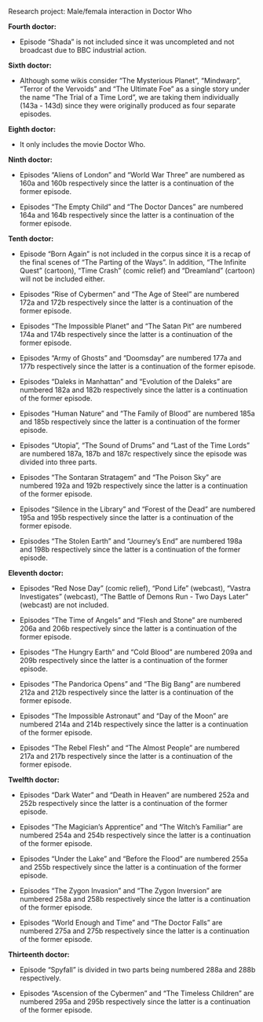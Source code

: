Research project: Male/femala interaction in Doctor Who


<b>Fourth doctor:</b>

- Episode “Shada” is not included since it was uncompleted and not broadcast due to BBC industrial action.


<b>Sixth doctor:</b>

- Although some wikis consider “The Mysterious Planet”, “Mindwarp”, “Terror of the Vervoids” and “The Ultimate Foe” as a single story under the name “The Trial of a Time Lord”, we are taking them individually (143a - 143d) since they were originally produced as four separate episodes.


<b>Eighth doctor:</b>
- It only includes the movie Doctor Who.


<b>Ninth doctor:</b>
- Episodes “Aliens of London” and “World War Three” are numbered as 160a and 160b respectively since the latter is a continuation of the former episode.

- Episodes “The Empty Child” and “The Doctor Dances” are numbered 164a and 164b respectively since the latter is a continuation of the former episode.


<b>Tenth doctor:</b>
- Episode “Born Again” is not included in the corpus since it is a recap of the final scenes of “The Parting of the Ways”. In addition, “The Infinite Quest” (cartoon), “Time Crash” (comic relief) and “Dreamland” (cartoon) will not be included either.

- Episodes “Rise of Cybermen” and “The Age of Steel” are numbered 172a and 172b respectively since the latter is a continuation of the former episode.

- Episodes “The Impossible Planet” and “The Satan Pit” are numbered 174a and 174b respectively since the latter is a continuation of the former episode.

- Episodes “Army of Ghosts” and “Doomsday” are numbered 177a and 177b respectively since the latter is a continuation of the former episode.

- Episodes “Daleks in Manhattan” and “Evolution of the Daleks” are numbered 182a and 182b respectively since the latter is a continuation of the former episode.

- Episodes “Human Nature” and “The Family of Blood” are numbered 185a and 185b respectively since the latter is a continuation of the former episode.

- Episodes “Utopia”, “The Sound of Drums” and “Last of the Time Lords” are numbered 187a, 187b and 187c respectively since the episode was divided into three parts.

- Episodes “The Sontaran Stratagem” and “The Poison Sky” are numbered 192a and 192b respectively since the latter is a continuation of the former episode.

- Episodes “Silence in the Library” and “Forest of the Dead” are numbered 195a and 195b respectively since the latter is a continuation of the former episode.

- Episodes “The Stolen Earth” and “Journey’s End” are numbered 198a and 198b respectively since the latter is a continuation of the former episode.


<b>Eleventh doctor:</b>
- Episodes “Red Nose Day” (comic relief), “Pond Life” (webcast), “Vastra Investigates” (webcast), “The Battle of Demons Run - Two Days Later” (webcast) are not included.

- Episodes “The Time of Angels” and “Flesh and Stone” are numbered 206a and 206b respectively since the latter is a continuation of the former episode.

- Episodes “The Hungry Earth” and “Cold Blood” are numbered 209a and 209b respectively since the latter is a continuation of the former episode.

- Episodes “The Pandorica Opens” and “The Big Bang” are numbered 212a and 212b respectively since the latter is a continuation of the former episode.

- Episodes “The Impossible Astronaut” and “Day of the Moon” are numbered 214a and 214b respectively since the latter is a continuation of the former episode.

- Episodes “The Rebel Flesh” and “The Almost People” are numbered 217a and 217b respectively since the latter is a continuation of the former episode.


<b>Twelfth doctor:</b>
- Episodes “Dark Water” and “Death in Heaven” are numbered 252a and 252b respectively since the latter is a continuation of the former episode.

- Episodes “The Magician’s Apprentice” and “The Witch’s Familiar” are numbered 254a and 254b respectively since the latter is a continuation of the former episode.

- Episodes “Under the Lake” and “Before the Flood” are numbered 255a and 255b respectively since the latter is a continuation of the former episode.

- Episodes “The Zygon Invasion” and “The Zygon Inversion” are numbered 258a and 258b respectively since the latter is a continuation of the former episode.

- Episodes “World Enough and Time” and “The Doctor Falls” are numbered 275a and 275b respectively since the latter is a continuation of the former episode.


<b>Thirteenth doctor:</b>
- Episode “Spyfall” is divided in two parts being numbered 288a and 288b respectively.

- Episodes “Ascension of the Cybermen” and “The Timeless Children” are numbered 295a and 295b respectively since the latter is a continuation of the former episode.



